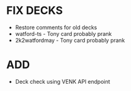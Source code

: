 # FIX DECKS
- Restore comments for old decks
- watford-ts - Tony card probably prank
- 2k2watfordmay - Tony card probably prank

# ADD
- Deck check using VENK API endpoint
